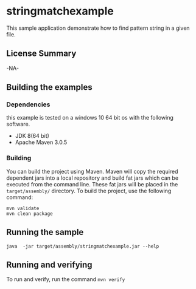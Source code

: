 # stringmatchexample

This sample application demonstrate how to find pattern string in a given file.

## License Summary

-NA-

## Building the examples

### Dependencies

this example is tested on a windows 10 64 bit os with the following software.

* JDK 8(64 bit)
* Apache Maven 3.0.5



### Building

You can build the project using Maven. Maven will copy the required dependent jars into a local repository
and build fat jars which can be executed from the command line. These fat jars will be placed in the
`target/assembly/` directory. To build the project, use the following command:

```
mvn validate
mvn clean package
```

## Running the sample

```
java  -jar target/assembly/stringmatchexample.jar --help
```

## Running and verifying 

To run and verify, run the command ```mvn verify```
